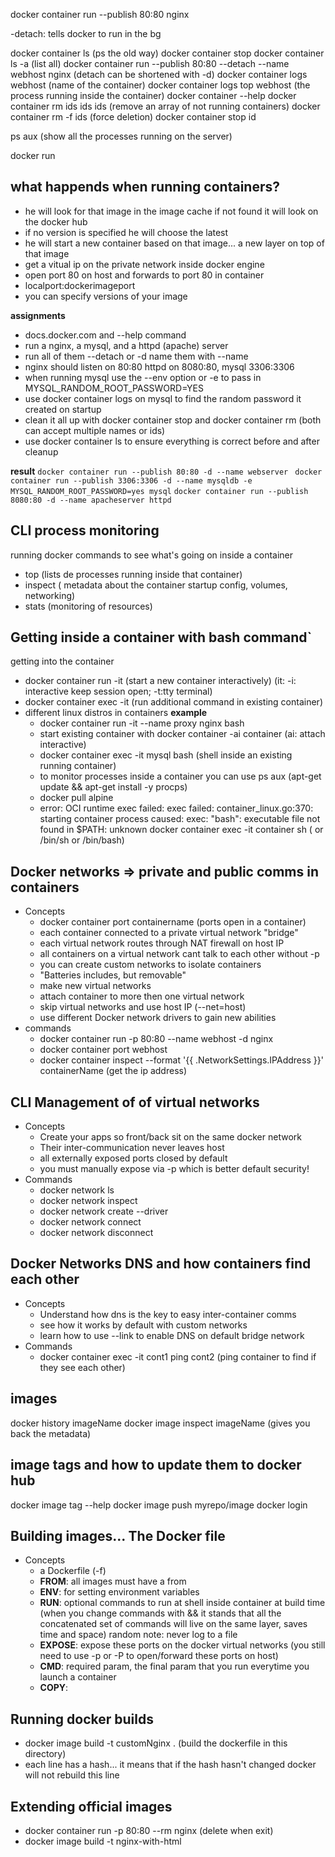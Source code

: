 docker container run --publish 80:80 nginx

-detach: tells docker to run in the bg

docker  container ls (ps the old way)
docker  container stop <idnumber>
docker  container ls -a (list all)
docker  container run --publish 80:80 --detach --name webhost nginx (detach can be shortened with -d)
docker  container logs webhost (name of the container)
docker  container logs top webhost (the process running inside the container)
docker  container --help
docker  container rm ids ids ids (remove an array of not running containers)
docker  container rm -f ids (force deletion)
docker  container stop id

ps aux (show all the processes running on the server)

docker run

## **what happends when running containers?**
- he will look for that image in the image cache if not found it will look on the docker hub
- if no version is specified he will choose the latest
- he will start a new container based on that image... a new layer on top of that image
- get a vitual ip on the private network inside docker engine
- open port 80 on host and forwards to port 80 in container
- localport:dockerimageport
- you can specify versions of your image


**assignments**
- docs.docker.com and --help command
- run a nginx, a mysql, and a httpd (apache) server
- run all of them --detach or -d name them with --name
- nginx should listen on 80:80 httpd on 8080:80, mysql 3306:3306
- when running mysql use the --env option or -e to pass in MYSQL_RANDOM_ROOT_PASSWORD=YES
- use docker container logs on mysql to find the random password it created on startup
- clean it all up with docker container stop and docker container rm (both can accept multiple names or ids)
- use docker container ls to ensure everything is correct before and after cleanup

**result**
`docker container run --publish 80:80 -d --name webserver `
`docker container run --publish 3306:3306 -d --name mysqldb -e MYSQL_RANDOM_ROOT_PASSWORD=yes mysql`
`docker container run --publish 8080:80 -d --name apacheserver httpd`

## CLI process monitoring
running docker commands to see what's going on inside a container
- top (lists de processes running inside that container)
- inspect ( metadata about the container startup config, volumes, networking)
- stats (monitoring of resources)

## Getting inside a container with bash command`
getting into the container
- docker container run -it (start a new container interactively) (it: -i: interactive keep session open; -t:tty terminal)
- docker container exec -it (run additional command in existing container)
- different linux distros in containers
**example**
  - docker container run -it --name proxy nginx bash
  - start existing container with docker container -ai container (ai: attach interactive)
  - docker container exec -it mysql bash (shell inside an existing running container)
  - to monitor processes inside a container you can use ps aux (apt-get update && apt-get install -y procps) 
  - docker pull alpine
  - error: 
    OCI runtime exec failed: exec failed: container_linux.go:370: starting container process caused: exec: "bash": executable file not found in $PATH: unknown
    docker container exec -it container sh ( or /bin/sh or  /bin/bash)

## Docker networks => private and public comms in containers
  - Concepts
    - docker container port containername (ports open in a container)
    - each container connected to a private virtual network "bridge"
    - each virtual network routes through NAT firewall on host IP
    - all containers on a virtual network cant talk to each other without -p
    - you can create custom networks to isolate containers
    - "Batteries includes, but removable"
    - make new virtual networks
    - attach container to more then one virtual network
    - skip virtual networks and use host IP (--net=host)
    - use different Docker network drivers to gain new abilities
- commands
    - docker container run -p 80:80 --name webhost -d nginx
    - docker container port webhost
    - docker container inspect --format '{{ .NetworkSettings.IPAddress }}' containerName (get the ip address)
    
## CLI Management of of virtual networks
- Concepts
    - Create your apps so front/back sit on the same docker network
    - Their inter-communication never leaves host
    - all externally exposed ports closed by default
    - you must manually expose via -p which is better default security!
- Commands
    - docker network ls
    - docker  network inspect
    - docker network create --driver
    - docker network connect 
    - docker network disconnect

## Docker Networks DNS and how containers find each other
- Concepts
    - Understand how dns is the key to easy inter-container comms
    - see how it works by default with custom networks
    - learn how to use --link to enable DNS on default bridge network
- Commands
    - docker container exec -it cont1 ping cont2 (ping container to find if they see each other)
    
## images
docker history imageName
docker image inspect imageName (gives you back the metadata)

## image tags and how to update them to docker hub
docker image tag --help
docker image push myrepo/image
docker login

## Building images... The Docker file
- Concepts
    - a Dockerfile (-f)
    - **FROM**: all images must have a from
    - **ENV**: for setting environment variables
    - **RUN**: optional commands to run at shell inside container at build time
      (when you change commands with && it stands that all the concatenated set of commands
      will live on the same layer, saves time and space) random note: never log to a file
    - **EXPOSE**: expose these ports on the docker virtual networks
      (you still need to use -p or -P to open/forward these ports on host)
    - **CMD**: required param, the final param that you run everytime you launch a container
    - **COPY**: 
## Running docker builds
- docker image build -t customNginx . (build the dockerfile in this directory)
- each line has a hash... it means that if the hash hasn't  changed docker will not rebuild this line

## Extending official images
- docker container run -p 80:80 --rm nginx (delete when exit)
- docker image build -t nginx-with-html





























        


